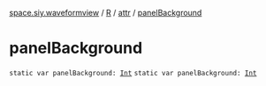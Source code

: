 [space.siy.waveformview](../../index.md) / [R](../index.md) / [attr](index.md) / [panelBackground](./panel-background.md)

# panelBackground

`static var panelBackground: `[`Int`](https://kotlinlang.org/api/latest/jvm/stdlib/kotlin/-int/index.html)
`static var panelBackground: `[`Int`](https://kotlinlang.org/api/latest/jvm/stdlib/kotlin/-int/index.html)